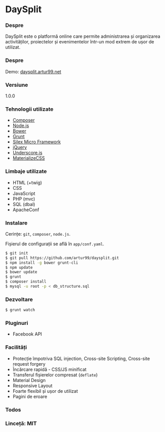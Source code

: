 ﻿# DaySplit
### Despre
DaySplit este o platformă online care permite administrarea și organizarea activităților, proiectelor și evenimentelor într-un mod extrem de ușor de utilizat.

### Despre
Demo: [daysplit.artur99.net]

### Versiune
1.0.0

### Tehnologii utilizate
* [Composer]
* [Node.js]
* [Bower]
* [Grunt]
* [Silex Micro Framework]
* [jQuery]
* [Underscore.js]
* [MaterializeCSS]

### Limbaje utilizate
* HTML (+twig)
* CSS
* JavaScript
* PHP (mvc)
* SQL (dbal)
* ApacheConf

### Instalare
Cerințe: `git`, `composer`, `node.js`.

Fișierul de configurații se află în `app/conf.yaml`.

```sh
$ git init
$ git pull https://github.com/artur99/daysplit.git
$ npm install -g bower grunt-cli
$ npm update
$ bower update
$ grunt
$ composer install
$ mysql -u root -p < db_structure.sql
```

### Dezvoltare

```sh
$ grunt watch
```

### Pluginuri

* Facebook API

### Facilități

* Protecție împotriva SQL injection, Cross-site Scripting, Cross-site request forgery
* Încărcare rapidă - CSS/JS minificat
* Transferul fișierelor compresat (`deflate`)
* Material Design
* Responsive Layout
* Foarte flexibil și ușor de utilizat
* Pagini de eroare


### Todos


### Linceță: MIT

   [Composer]: <https://getcomposer.org/>
   [node.js]: <http://nodejs.org>
   [bower]: <http://bower.io/>
   [materializecss]: <http://materializecss.com/>
   [Silex Micro Framework]: <http://silex.sensiolabs.org/>
   [grunt]: <http://gruntjs.com/>

   [Twitter Bootstrap]: <http://twitter.github.com/bootstrap/>
   [keymaster.js]: <https://github.com/madrobby/keymaster>
   [jQuery]: <http://jquery.com>
   [Underscore.js]: <http://underscorejs.org/>
   [Gulp]: <http://gulpjs.com>
   [daysplit.artur99.net]: <http://daysplit.artur99.net/account>
